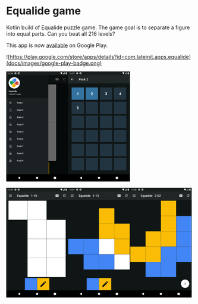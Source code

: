 # Equalide game

Kotlin build of Equalide puzzle game.
The game goal is to separate a figure into equal parts.
Can you beat all 216 levels?

This app is now [available](https://play.google.com/store/apps/details?id=com.lateinit.apps.equalide) on Google Play.

![https://play.google.com/store/apps/details?id=com.lateinit.apps.equalide](docs/images/google-play-badge.png)

<img src="docs/images/Screenshot_1.png" width="33%"><img src="docs/images/Screenshot_2.png" width="33%">

<img src="docs/images/Screenshot_3.png" width="33%"><img src="docs/images/Screenshot_4.png" width="33%"><img src="docs/images/Screenshot_5.png" width="33%">

